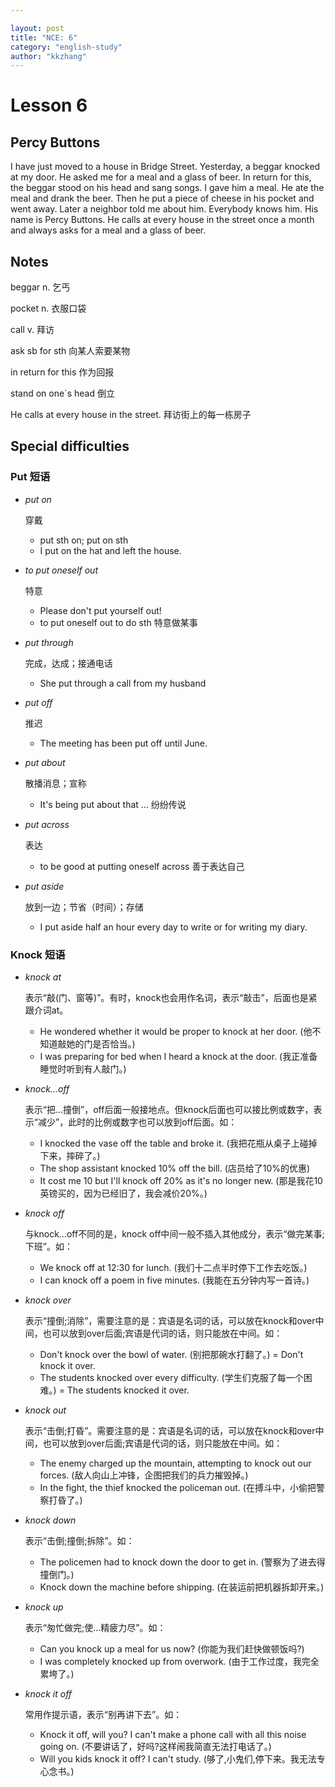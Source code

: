 ```yaml
---

layout: post
title: "NCE: 6"
category: "english-study"
author: "kkzhang"
---
```


# Lesson 6

## Percy Buttons

I have just moved to a house in Bridge Street. Yesterday, a beggar knocked at my door. He asked me for a meal and a glass of beer. In return for this, the beggar stood on his head and sang songs. I gave him a meal. He ate the meal and drank the beer. Then he put a piece of cheese in his pocket and went away. Later a neighbor told me about him. Everybody knows him. His name is Percy Buttons. He calls at every house in the street once a month and always asks for a meal and a glass of beer.

## Notes

beggar n. 乞丐

pocket n. 衣服口袋

call v. 拜访

ask sb for sth 向某人索要某物

in return for this 作为回报

stand on one`s head 倒立

He calls at every house in the street. 拜访街上的每一栋房子

## Special difficulties

### Put 短语

- *put on*

   穿戴

  - put sth on; put on sth
  - I put on the hat and left the house.

- *to put oneself out*

   特意

  - Please don't put yourself out!
  - to put oneself out to do sth 特意做某事

- *put through*

   完成，达成；接通电话

  - She put through a call from my husband

- *put off*

   推迟

  - The meeting has been put off until June.

- *put about*

   散播消息；宣称

  - It's being put about that … 纷纷传说

- *put across*

   表达

  - to be good at putting oneself across 善于表达自己

- *put aside*

   放到一边；节省（时间）；存储

  - I put aside half an hour every day to write or for writing my diary.

### Knock 短语

- *knock at*

   表示“敲(门、窗等)”。有时，knock也会用作名词，表示“敲击”，后面也是紧跟介词at。

  - He wondered whether it would be proper to knock at her door. (他不知道敲她的门是否恰当。)
  - I was preparing for bed when I heard a knock at the door. (我正准备睡觉时听到有人敲门。)

- *knock...off*

   表示“把...撞倒”，off后面一般接地点。但knock后面也可以接比例或数字，表示“减少”，此时的比例或数字也可以放到off后面。如：

  - I knocked the vase off the table and broke it. (我把花瓶从桌子上碰掉下来，摔碎了。)
  - The shop assistant knocked 10% off the bill. (店员给了10%的优惠)
  - It cost me 10 but I'll knock off 20% as it's no longer new. (那是我花10英镑买的，因为已经旧了，我会减价20%。)

- *knock off*

   与knock...off不同的是，knock off中间一般不插入其他成分，表示“做完某事;下班”。如：

  - We knock off at 12:30 for lunch. (我们十二点半时停下工作去吃饭。)
  - I can knock off a poem in five minutes. (我能在五分钟内写一首诗。)

- *knock over*

   表示“撞倒;消除”，需要注意的是：宾语是名词的话，可以放在knock和over中间，也可以放到over后面;宾语是代词的话，则只能放在中间。如：

  - Don't knock over the bowl of water. (别把那碗水打翻了。) = Don't knock it over.
  - The students knocked over every difficulty. (学生们克服了每一个困难。) = The students knocked it over.

- *knock out*

   表示“击倒;打昏”。需要注意的是：宾语是名词的话，可以放在knock和over中间，也可以放到over后面;宾语是代词的话，则只能放在中间。如：

  - The enemy charged up the mountain, attempting to knock out our forces. (敌人向山上冲锋，企图把我们的兵力摧毁掉。)
  - In the fight, the thief knocked the policeman out. (在搏斗中，小偷把警察打昏了。)

- *knock down*

   表示“击倒;撞倒;拆除”。如：

  - The policemen had to knock down the door to get in. (警察为了进去得撞倒门。)
  - Knock down the machine before shipping. (在装运前把机器拆卸开来。)

- *knock up*

   表示“匆忙做完;使...精疲力尽”。如：

  - Can you knock up a meal for us now? (你能为我们赶快做顿饭吗?)
  - I was completely knocked up from overwork. (由于工作过度，我完全累垮了。)

- *knock it off*

   常用作提示语，表示“别再讲下去”。如：

  - Knock it off, will you? I can't make a phone call with all this noise going on. (不要讲话了，好吗?这样闹我简直无法打电话了。)
  - Will you kids knock it off? I can't study. (够了,小鬼们,停下来。我无法专心念书。)